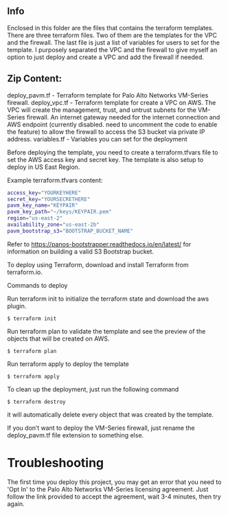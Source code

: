 ## Info ##
Enclosed in this folder are the files that contains the terraform templates.  There are three terraform files.  Two of them are the templates for the VPC and the firewall.  The last file is just a list of variables for users to set for the template.  I purposely separated the VPC and the firewall to give myself an option to just deploy and create a VPC and add the firewall if needed.

## Zip Content: ##
deploy_pavm.tf - Terraform template for Palo Alto Networks VM-Series firewall.
deploy_vpc.tf - Terraform template for create a VPC on AWS.  The VPC will create the management, trust, and untrust subnets for the VM-Series firewall.  An internet gateway needed for the internet connection and AWS endpoint (currently disabled.  need to uncomment the code to enable the feature) to allow the firewall to access the S3 bucket via private IP address.
variables.tf - Variables you can set for the deployment


Before deploying the template, you need to create a terraform.tfvars file to set the AWS access key and secret key. 
 The template is also setup to deploy in US East Region.
 
Example terraform.tfvars content:

```bash
access_key="YOURKEYHERE"
secret_key="YOURSECRETHERE"
pavm_key_name="KEYPAIR"
pavm_key_path="~/keys/KEYPAIR.pem"
region="us-east-2"
availability_zone="us-east-2b"
pavm_bootstrap_s3="BOOTSTRAP_BUCKET_NAME"
```

Refer to https://panos-bootstrapper.readthedocs.io/en/latest/ for information on building a valid S3 Bootstrap bucket. 

To deploy using Terraform, download and install Terraform from terraform.io.

Commands to deploy

Run terraform init to initialize the terraform state and download the aws plugin.

`$ terraform init`

Run terraform plan to validate the template and see the preview of the objects that will be created on AWS.

`$ terraform plan`

Run terraform apply to deploy the template

`$ terraform apply`

To clean up the deployment, just run the following command

`$ terraform destroy`

it will automatically delete every object that was created by the template.

If you don’t want to deploy the VM-Series firewall, just rename the deploy_pavm.tf file extension to something else.

# Troubleshooting

The first time you deploy this project, you may get an error that you need to 'Opt In' to the Palo Alto Networks VM-Series
licensing agreement. Just follow the link provided to accept the agreement, wait 3-4 minutes, then try again. 
